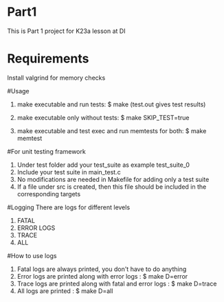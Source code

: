 # Part1
This is Part 1 project for K23a lesson at DI

# Requirements
Install valgrind for memory checks

#Usage
1. make executable and run tests:
$ make
(test.out gives test results)

2. make executable only without tests:
$ make SKIP_TEST=true

3. make executable and test exec and run memtests for both:
$ make memtest

#For unit testing framework
1. Under test folder add your test_suite as example test_suite_0
2. Include your test suite in main_test.c
3. No modifications are needed in Makefile for adding only a test suite
4. If a file under src is created, then this file should be included in the corresponding targets

#Logging
There are logs for different levels
1. FATAL
2. ERROR LOGS
3. TRACE
4. ALL

#How to use logs
1. Fatal logs are always printed, you don't have to do anything
2. Error logs are printed along with error logs           : $ make D=error
3. Trace logs are printed along with fatal and error logs : $ make D=trace
4. All logs are printed                                   : $ make D=all







